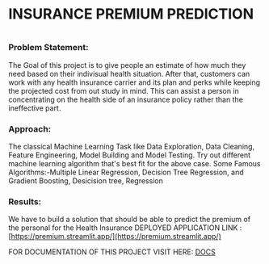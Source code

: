 # INSURANCE PREMIUM PREDICTION
#
### Problem Statement:
The Goal of this project is to give people an estimate of how much they need based on their indivisual health situation. After that, customers can work with any health insurance carrier and its plan and perks while keeping the projected cost from out study in mind. This can assist a person in concentrating on the health side of an insurance policy rather than the ineffective part.

### Approach:
The classical Machine Learning Task like Data Exploration, Data Cleaning, Feature Engineering, Model Building and Model Testing. Try out different machine learning algorithm that's best fit for the above case. Some Famous Algorithms:-Multiple Linear Regression, Decision Tree Regression, and Gradient Boosting, Desicision tree, Regression

### Results:
We have to build a solution that should be able to predict the premium of the personal for the Health Insurance
DEPLOYED APPLICATION LINK : [https://premium.streamlit.app/](https://premium.streamlit.app/)

FOR DOCUMENTATION OF THIS PROJECT VISIT HERE: [DOCS](Docs)
